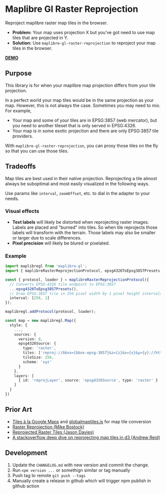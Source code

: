 # Maplibre Gl Raster Reprojection
Reproject maplibre raster map tiles in the browser.
- **Problem:** Your map uses projection X but you've got need to use map tiles that are projected in Y.
- **Solution:** Use `maplibre-gl-raster-reprojection` to reproject your map tiles in the browser.

**[DEMO](https://bwswedberg.github.io/maplibre-gl-raster-reprojection/)**

## Purpose 
This library is for when your maplibre map projection differs from your tile projection. 

In a perfect world your map tiles would be in the same projection as your map. However, this is not always the case. Sometimes you may need to mix. For example,
- Your map and some of your tiles are in EPSG:3857 (web mercator), but you need to another tileset that is only served in EPSG:4326. 
- Your map is in some exotic projection and there are only EPSG:3857 tile providers.

With `maplibre-gl-raster-reprojection`, you can proxy those tiles on the fly so that you can use those tiles.

## Tradeoffs
Map tiles are best used in their native projection. Reprojecting a tile almost always be suboptimal and most easily visualized in the following ways.

Use params like `interval`, `zoomOffset`, etc. to dial in the adapter to your needs.

### Visual effects
- **Text labels** will likely be distorted when reprojecting raster images. Labels are placed and "burned" into tiles. So when tile reprojects those labels will transform with the terrain. Those labels may also be smaller or larger due to scale differences.
- **Pixel precision** will likely be blured or pixelated.

### Example 
```ts
import maplibregl from 'maplibre-gl';
import { maplibreRasterReprojectionProtocol, epsg4326ToEpsg3857Presets } from 'maplibre-gl-raster-reprojection';

const { protocol, loader } = maplibreRasterReprojectionProtocol({
  // Converts EPSG:4326 tile endpoint to EPSG:3857
  ...epsg4326ToEpsg3857Presets(),
  // Draw EPSG:3857 tile in 256 pixel width by 1 pixel height intervals (more accurate latitude)
  interval: [256, 1] 
});

maplibregl.addProtocol(protocol, loader);

const map = new maplibregl.Map({
  style: {
    ...,
    sources: {
      version: 8,
      epsg4326Source: {
        type: 'raster',
        tiles: ['reproj://bbox={bbox-epsg-3857}&z={z}&x={x}&y={y}://https://api.tilehost.com/map/{sz}/{sx}/{sy}.png'],
        tileSize: 256,
        scheme: 'xyz'
      } 
    },
    layers: [
      { id: 'reprojLayer', source: 'epsg4326Source', type: 'raster' }
    ]
  }
})
```

## Prior Art
- [Tiles à la Google Maps](https://www.maptiler.com/google-maps-coordinates-tile-bounds-projection/) and [globalmaptiles.js](https://github.com/datalyze-solutions/globalmaptiles/blob/master/globalmaptiles.js) for map tile conversion
- [Raster Reprojection (Mike Bostock)](https://bl.ocks.org/mbostock/4329423)
- [Reprojected Raster Tiles (Jason Davies)](https://www.jasondavies.com/maps/raster/)
- [A stackoverflow deep dive on reprojecting map tiles in d3 (Andrew Reid)](https://stackoverflow.com/a/56642588)

## Development
1. Update the `CHANGELOG.md` with new version and commit the change.
1. Run `npm version ...` or somethign similar or tag manually
1. Push tag to remote `git push --tags`
1. Manually create a release in github which will trigger npm publish in github action
